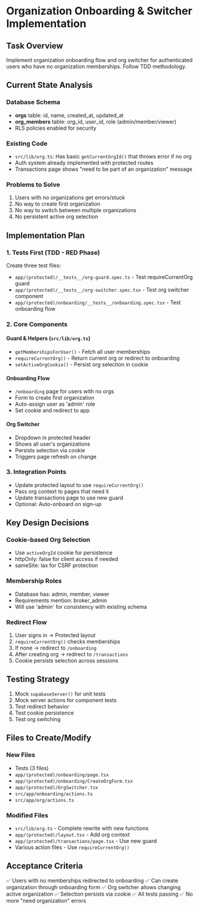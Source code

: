 # Organization Onboarding & Switcher Implementation

## Task Overview
Implement organization onboarding flow and org switcher for authenticated users who have no organization memberships. Follow TDD methodology.

## Current State Analysis

### Database Schema
- **orgs** table: id, name, created_at, updated_at
- **org_members** table: org_id, user_id, role (admin/member/viewer)
- RLS policies enabled for security

### Existing Code
- `src/lib/org.ts`: Has basic `getCurrentOrgId()` that throws error if no org
- Auth system already implemented with protected routes
- Transactions page shows "need to be part of an organization" message

### Problems to Solve
1. Users with no organizations get errors/stuck
2. No way to create first organization
3. No way to switch between multiple organizations
4. No persistent active org selection

## Implementation Plan

### 1. Tests First (TDD - RED Phase)
Create three test files:
- `app/(protected)/__tests__/org-guard.spec.ts` - Test requireCurrentOrg guard
- `app/(protected)/__tests__/org-switcher.spec.tsx` - Test org switcher component
- `app/(protected)/onboarding/__tests__/onboarding.spec.tsx` - Test onboarding flow

### 2. Core Components

#### Guard & Helpers (`src/lib/org.ts`)
- `getMembershipsForUser()` - Fetch all user memberships
- `requireCurrentOrg()` - Return current org or redirect to onboarding
- `setActiveOrgCookie()` - Persist org selection in cookie

#### Onboarding Flow
- `/onboarding` page for users with no orgs
- Form to create first organization
- Auto-assign user as 'admin' role
- Set cookie and redirect to app

#### Org Switcher
- Dropdown in protected header
- Shows all user's organizations
- Persists selection via cookie
- Triggers page refresh on change

### 3. Integration Points
- Update protected layout to use `requireCurrentOrg()`
- Pass org context to pages that need it
- Update transactions page to use new guard
- Optional: Auto-onboard on sign-up

## Key Design Decisions

### Cookie-based Org Selection
- Use `activeOrgId` cookie for persistence
- httpOnly: false for client access if needed
- sameSite: lax for CSRF protection

### Membership Roles
- Database has: admin, member, viewer
- Requirements mention: broker_admin
- Will use 'admin' for consistency with existing schema

### Redirect Flow
1. User signs in → Protected layout
2. `requireCurrentOrg()` checks memberships
3. If none → redirect to `/onboarding`
4. After creating org → redirect to `/transactions`
5. Cookie persists selection across sessions

## Testing Strategy
1. Mock `supabaseServer()` for unit tests
2. Mock server actions for component tests
3. Test redirect behavior
4. Test cookie persistence
5. Test org switching

## Files to Create/Modify

### New Files
- Tests (3 files)
- `app/(protected)/onboarding/page.tsx`
- `app/(protected)/onboarding/CreateOrgForm.tsx`
- `app/(protected)/OrgSwitcher.tsx`
- `src/app/onboarding/actions.ts`
- `src/app/org/actions.ts`

### Modified Files
- `src/lib/org.ts` - Complete rewrite with new functions
- `app/(protected)/layout.tsx` - Add org context
- `app/(protected)/transactions/page.tsx` - Use new guard
- Various action files - Use `requireCurrentOrg()`

## Acceptance Criteria
✅ Users with no memberships redirected to onboarding
✅ Can create organization through onboarding form
✅ Org switcher allows changing active organization
✅ Selection persists via cookie
✅ All tests passing
✅ No more "need organization" errors